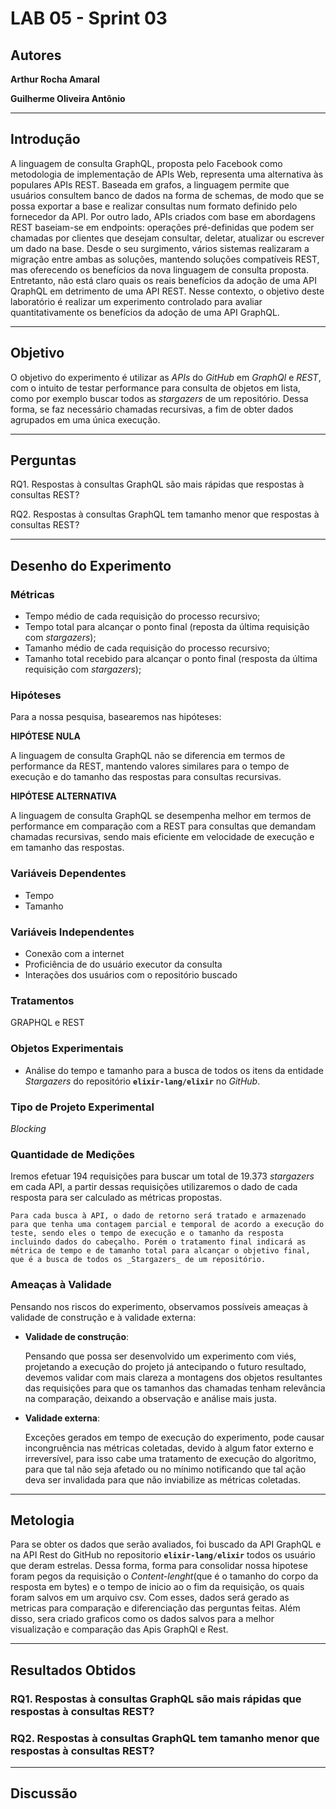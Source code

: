 # LAB 05 - Sprint 03

## Autores

**Arthur Rocha Amaral**

**Guilherme Oliveira Antônio**

---

## Introdução

A linguagem de consulta GraphQL, proposta pelo Facebook como metodologia de implementação de APIs Web, representa uma alternativa às populares APIs REST. Baseada em grafos, a linguagem permite que usuários consultem banco de dados na forma de schemas, de modo que se possa exportar a base e realizar consultas num formato definido pelo fornecedor da API. Por outro lado, APIs criados com base em abordagens REST baseiam-se em endpoints: operações pré-definidas que podem ser chamadas por clientes que desejam consultar, deletar, atualizar ou escrever um dado na base. Desde o seu surgimento, vários sistemas realizaram a migração entre ambas as soluções, mantendo soluções compatíveis REST, mas oferecendo os benefícios da nova linguagem de consulta proposta. Entretanto, não está claro quais os reais benefícios da adoção de uma API QraphQL em detrimento de uma API REST. Nesse contexto, o objetivo deste laboratório é realizar um experimento controlado para avaliar quantitativamente os benefícios da adoção de uma API GraphQL.

---

## Objetivo

O objetivo do experimento é utilizar as _APIs_ do _GitHub_ em _GraphQl_ e _REST_, com o intuito de testar performance para consulta de objetos em lista, como por exemplo buscar todos as _stargazers_ de um repositório. Dessa forma, se faz necessário chamadas recursivas, a fim de obter dados agrupados em uma única execução.

---

## Perguntas

RQ1. Respostas à consultas GraphQL são mais rápidas que respostas à consultas REST?

RQ2. Respostas à consultas GraphQL tem tamanho menor que respostas à consultas REST?

---

## Desenho do Experimento

### Métricas

- Tempo médio de cada requisição do processo recursivo;
- Tempo total para alcançar o ponto final (reposta da última requisição com _stargazers_);
- Tamanho médio de cada requisição do processo recursivo;
- Tamanho total recebido para alcançar o ponto final (resposta da última requisição com _stargazers_);

### Hipóteses

Para a nossa pesquisa, basearemos nas hipóteses:

**HIPÓTESE NULA**

A linguagem de consulta GraphQL não se diferencia em termos de performance da REST, mantendo valores similares para o tempo de execução e do tamanho das respostas para consultas recursivas.

**HIPÓTESE ALTERNATIVA**

A linguagem de consulta GraphQL se desempenha melhor em termos de performance em comparação com a REST para consultas que demandam chamadas recursivas, sendo mais eficiente em velocidade de execução e em tamanho das respostas.

### Variáveis Dependentes

- Tempo
- Tamanho

### Variáveis Independentes

- Conexão com a internet
- Proficiência de do usuário executor da consulta
- Interações dos usuários com o repositório buscado

### Tratamentos

GRAPHQL e REST

### Objetos Experimentais

- Análise do tempo e tamanho para a busca de todos os itens da entidade _Stargazers_ do repositório **`elixir-lang/elixir`** no _GitHub_.

### Tipo de Projeto Experimental

_Blocking_

### Quantidade de Medições

Iremos efetuar 194 requisições para buscar um total de 19.373 _stargazers_ em cada API, a partir dessas requisições utilizaremos o dado de cada resposta para ser calculado as métricas propostas.

`Para cada busca à API, o dado de retorno será tratado e armazenado para que tenha uma contagem parcial e temporal de acordo a execução do teste, sendo eles o tempo de execução e o tamanho da resposta incluindo dados do cabeçalho. Porém o tratamento final indicará as métrica de tempo e de tamanho total para alcançar o objetivo final, que é a busca de todos os _Stargazers_ de um repositório.`

### Ameaças à Validade

Pensando nos riscos do experimento, observamos possíveis ameaças à validade de construção e à validade externa:

- **Validade de construção**:

  Pensando que possa ser desenvolvido um experimento com viés, projetando a execução do projeto já antecipando o futuro resultado, devemos validar com mais clareza a montagens dos objetos resultantes das requisições para que os tamanhos das chamadas tenham relevância na comparação, deixando a observação e análise mais justa.

- **Validade externa**:

  Exceções gerados em tempo de execução do experimento, pode causar incongruência nas métricas coletadas, devido à algum fator externo e irreversível, para isso cabe uma tratamento de execução do algoritmo, para que tal não seja afetado ou no mínimo notificando que tal ação deva ser invalidada para que não inviabilize as métricas coletadas.

---

## Metologia

Para se obter os dados que serão avaliados, foi buscado da API GraphQL e na API Rest do GitHub no repositorio **`elixir-lang/elixir`** todos os usuário que deram estrelas. Dessa forma, forma para consolidar nossa hipotese foram pegos da requisição o *Content-lenght*(que é o tamanho do corpo da resposta em bytes) e o tempo de inicio ao o fim da requisição, os quais foram salvos em um arquivo csv. Com esses, dados será gerado as metricas para comparação e diferenciação das perguntas feitas. Além disso, sera criado graficos como os dados salvos para a melhor visualização e comparação das Apis GraphQl e Rest.

---

## Resultados Obtidos

### RQ1. Respostas à consultas GraphQL são mais rápidas que respostas à consultas REST?

### RQ2. Respostas à consultas GraphQL tem tamanho menor que respostas à consultas REST?

---

## Discussão
